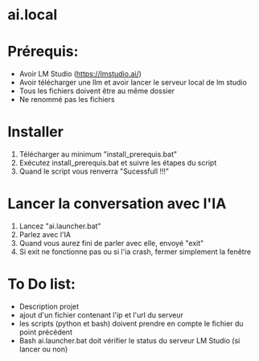 # ai.local


# Prérequis:
- Avoir LM Studio (https://lmstudio.ai/)
- Avoir télécharger une llm et avoir lancer le serveur local de lm studio
- Tous les fichiers doivent être au même dossier
- Ne renommé pas les fichiers

# Installer
1. Télécharger au minimum "install_prerequis.bat"
2. Exécutez install_prerequis.bat et suivre les étapes du script
3. Quand le script vous renverra "Sucessfull !!!"

# Lancer la conversation avec l'IA
1. Lancez "ai.launcher.bat"
2. Parlez avec l'IA
3. Quand vous aurez fini de parler avec elle, envoyé "exit"
4. Si exit ne fonctionne pas ou si l'ia crash, fermer simplement la fenêtre

# To Do list:
- Description projet
- ajout d'un fichier contenant l'ip et l'url du serveur
- les scripts (python et bash) doivent prendre en compte le fichier du point précédent
- Bash ai.launcher.bat doit vérifier le status du serveur LM Studio (si lancer ou non)
